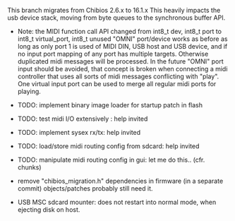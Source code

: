 This branch migrates from Chibios 2.6.x to 16.1.x
This heavily impacts the usb device stack, moving from byte queues to the synchronous buffer API.

* Note: the MIDI function call API changed from
int8_t dev, int8_t port
to 
int8_t virtual_port, int8_t unused
"OMNI" port/device works as before as long as only port 1 is used 
of MIDI DIN, USB host and USB device, and if no input port mapping of any port 
has multiple targets. Otherwise duplicated midi messages will be processed. 
In the future "OMNI" port input should be avoided, that concept is broken when 
connecting a midi controller that uses all sorts of midi messages conflicting 
with "play". One virtual input port can be used to merge all regular midi ports 
for playing.

* TODO: implement binary image loader for startup patch in flash
* TODO: test midi I/O extensively : help invited
* TODO: implement sysex rx/tx: help invited
* TODO: load/store midi routing config from sdcard: help invited
* TODO: manipulate midi routing config in gui: let me do this.. (cfr. chunks)
* remove "chibios_migration.h" dependencies in firmware (in a separate commit)
  objects/patches probably still need it.
* USB MSC sdcard mounter: does not restart into normal mode, when ejecting disk on host.
